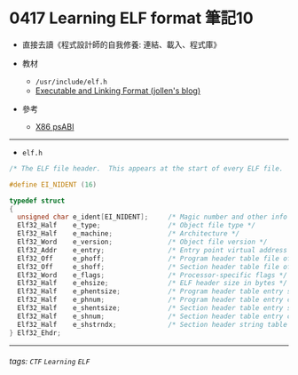 0417 Learning ELF format 筆記10
===

* 直接去讀《程式設計師的自我修養: 連結、載入、程式庫》

* 教材
    * `/usr/include/elf.h`
    * [Executable and Linking Format (jollen's blog)](http://www.jollen.org/EmbeddedLinux/Executable_Linking_Format.html)

* 參考
    * [X86 psABI](https://github.com/hjl-tools/x86-psABI/wiki/X86-psABI)
---

* `elf.h`

```c
/* The ELF file header.  This appears at the start of every ELF file.  */

#define EI_NIDENT (16)

typedef struct
{
  unsigned char e_ident[EI_NIDENT];     /* Magic number and other info */
  Elf32_Half    e_type;                 /* Object file type */
  Elf32_Half    e_machine;              /* Architecture */
  Elf32_Word    e_version;              /* Object file version */
  Elf32_Addr    e_entry;                /* Entry point virtual address */
  Elf32_Off     e_phoff;                /* Program header table file offset (unit: bytes) */
  Elf32_Off     e_shoff;                /* Section header table file offset (unit: bytes) */
  Elf32_Word    e_flags;                /* Processor-specific flags */
  Elf32_Half    e_ehsize;               /* ELF header size in bytes */
  Elf32_Half    e_phentsize;            /* Program header table entry size (unit: bytes) */
  Elf32_Half    e_phnum;                /* Program header table entry count */
  Elf32_Half    e_shentsize;            /* Section header table entry size (unit: bytes) */
  Elf32_Half    e_shnum;                /* Section header table entry count */
  Elf32_Half    e_shstrndx;             /* Section header string table index */
} Elf32_Ehdr;
```

---

###### tags: `CTF` `Learning` `ELF`
